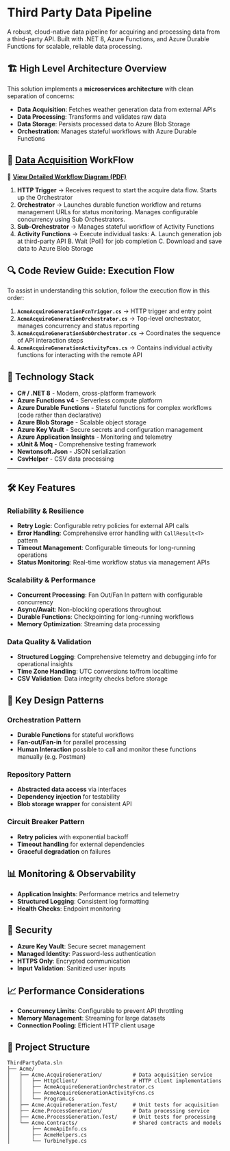 # Third Party Data Pipeline

A robust, cloud-native data pipeline for acquiring and processing data from a third-party API. Built with .NET 8, Azure Functions, and Azure Durable Functions for scalable, reliable data processing.

## 🏗️ High Level Architecture Overview

This solution implements a **microservices architecture** with clean separation of concerns:

- **Data Acquisition**: Fetches weather generation data from external APIs
- **Data Processing**: Transforms and validates raw data 
- **Data Storage**: Persists processed data to Azure Blob Storage
- **Orchestration**: Manages stateful workflows with Azure Durable Functions



## 🔄 <u>Data Acquisition</u> WorkFlow

📄 **[View Detailed Workflow Diagram (PDF)](./3rdParty%20Data%20Acquisition.pdf)**

1. **HTTP Trigger** → Receives request to start the  acquire data flow. Starts up the Orchestrator
2. **Orchestrator** → Launches durable function workflow and returns management URLs for status monitoring.  Manages configurable concurrency using Sub Orchestrators.
3. **Sub-Orchestrator** → Manages stateful workflow of Activity Functions
4. **Activity Functions** → Execute individual tasks:
   A. Launch generation job at third-party API
   B. Wait (Poll) for job completion
   C. Download and save data to Azure Blob Storage

## 🔍 Code Review Guide: Execution Flow

To assist in understanding this solution, follow the execution flow in this order:

1. **`AcmeAcquireGenerationFcnTrigger.cs`** → HTTP trigger and entry point
2. **`AcmeAcquireGenerationOrchestrator.cs`** → Top-level orchestrator, manages concurrency and status reporting  
3. **`AcmeAcquireGenerationSubOrchestrator.cs`** → Coordinates the sequence of API interaction steps
4. **`AcmeAcquireGenerationActivityFcns.cs`** → Contains individual activity functions for interacting with the remote API

## 🚀 Technology Stack

- **C# / .NET 8** - Modern, cross-platform framework
- **Azure Functions v4** - Serverless compute platform
- **Azure Durable Functions** - Stateful functions for complex workflows (code rather than declarative)
- **Azure Blob Storage** - Scalable object storage
- **Azure Key Vault** - Secure secrets and configuration management
- **Azure Application Insights** - Monitoring and telemetry
- **xUnit & Moq** - Comprehensive testing framework
- **Newtonsoft.Json** - JSON serialization
- **CsvHelper** - CSV data processing

---

## 🛠️ Key Features

### Reliability & Resilience

- **Retry Logic**: Configurable retry policies for external API calls
- **Error Handling**: Comprehensive error handling with `CallResult<T>` pattern
- **Timeout Management**: Configurable timeouts for long-running operations
- **Status Monitoring**: Real-time workflow status via management APIs

### Scalability & Performance

- **Concurrent Processing**: Fan Out/Fan In pattern with configurable concurrency
- **Async/Await**: Non-blocking operations throughout
- **Durable Functions**: Checkpointing for long-running workflows
- **Memory Optimization**: Streaming data processing

### Data Quality & Validation

- **Structured Logging**: Comprehensive telemetry and debugging info for operational insights
- **Time Zone Handling**: UTC conversions to/from localtime
- **CSV Validation**: Data integrity checks before storage

## 🔧 Key Design Patterns

### Orchestration Pattern

- **Durable Functions** for stateful workflows
- **Fan-out/Fan-in** for parallel processing
- **Human Interaction** possible to call and monitor these functions manually (e.g. Postman)

### Repository Pattern

- **Abstracted data access** via interfaces
- **Dependency injection** for testability
- **Blob storage wrapper** for consistent API

### Circuit Breaker Pattern

- **Retry policies** with exponential backoff
- **Timeout handling** for external dependencies
- **Graceful degradation** on failures

## 📊 Monitoring & Observability

- **Application Insights**: Performance metrics and telemetry
- **Structured Logging**: Consistent log formatting
- **Health Checks**: Endpoint monitoring

## 🔐 Security

- **Azure Key Vault**: Secure secret management
- **Managed Identity**: Password-less authentication
- **HTTPS Only**: Encrypted communication
- **Input Validation**: Sanitized user inputs

## 📈 Performance Considerations

- **Concurrency Limits**: Configurable to prevent API throttling
- **Memory Management**: Streaming for large datasets
- **Connection Pooling**: Efficient HTTP client usage

## 📁 Project Structure

```
ThirdPartyData.sln
├── Acme/
│   ├── Acme.AcquireGeneration/          # Data acquisition service
│   │   ├── HttpClient/                  # HTTP client implementations
│   │   ├── AcmeAcquireGenerationOrchestrator.cs
│   │   ├── AcmeAcquireGenerationActivityFcns.cs
│   │   └── Program.cs
│   ├── Acme.AcquireGeneration.Test/     # Unit tests for acquisition
│   ├── Acme.ProcessGeneration/          # Data processing service
│   ├── Acme.ProcessGeneration.Test/     # Unit tests for processing
│   └── Acme.Contracts/                  # Shared contracts and models
│       ├── AcmeApiInfo.cs
│       ├── AcmeHelpers.cs
│       └── TurbineType.cs
```
